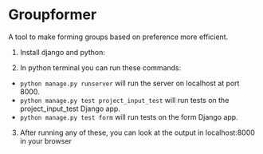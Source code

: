 # Groupformer
A tool to make forming groups based on preference more efficient.

1. Install django and python:

2. In python terminal you can run these commands:
 - `python manage.py runserver` will run the server on localhost at port 8000.
 - `python manage.py test project_input_test` will run tests on the project_input_test Django app.
 - `python manage.py test form` will run tests on the form Django app.

3. After running any of these, you can look at the output in localhost:8000 in your browser
